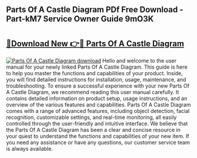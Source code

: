 ## Parts Of A Castle Diagram PDf Free Download - Part-kM7 Service Owner Guide 9mO3K

# <h2><a href="http://dfrdzt.blite.top/?on=Parts+Of+A+Castle+Diagram">🔗Download New 👉🔴 Parts Of A Castle Diagram</a></h2>

[![Parts Of A Castle Diagram download](https://i.imgur.com/lujVjoI.png)](http://dfrdzt.blite.top/?on=Parts+Of+A+Castle+Diagram)
Hello and welcome to the user manual for your newly linked Parts Of A Castle Diagram. This guide is here to help you master the functions and capabilities of your product. Inside, you will find detailed instructions for installation, usage, maintenance, and troubleshooting. To ensure a successful experience with your new Parts Of A Castle Diagram, we recommend reading this user manual carefully. It contains detailed information on product setup, usage instructions, and an overview of the various features and capabilities. Parts Of A Castle Diagram comes with a range of advanced features, including object detection, facial recognition, customizable settings, and real-time monitoring, all easily controlled through the user-friendly and intuitive interface. We believe that the Parts Of A Castle Diagram has been a clear and concise resource in your quest to understand the functions and capabilities of your new item. If you need any assistance or have any questions, our customer service team is always available.
